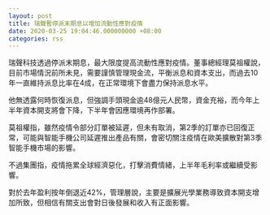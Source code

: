 ```yaml
---
layout: post
title: 瑞聲暫停派末期息以增加流動性應對疫情
date: 2020-03-25 19:04:46.000000000 +08:00
categories: rss
---
```


瑞聲科技透過停派末期息，最大限度提高流動性應對疫情。董事總經理莫祖權說，目前市場情況前所未見，需要謹慎管理現金流，平衡派息和資本支出，而過去10年一直維持派息比率在4成，在正常環境下會盡力保持派息水平。

他無透露何時恢復派息，但強調手頭現金逾48億元人民幣，資金充裕，而今年上半年資本開支將會下降，下半年會因應環境再作部署。

莫祖權指，雖然疫情令部分訂單被延遲，但未有取消，第2季的訂單亦已回復正常，可能與智能手機公司延遲推出產品有關，會密切關注疫情在歐美擴散對第3季智能手機市場的影響。

不過集團指，疫情拖累全球經濟惡化，打擊消費情緒，上半年毛利率或繼續受影響。

對於去年盈利按年倒退近42%，管理層說，主要是擴展光學業務導致資本開支增加所致，但相信有關支出會對日後發展和收入有正面影響。

